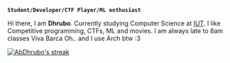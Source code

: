 <!--
## Hi there 👋

<!--
**AbDhrubo/AbDhrubo** is a ✨ _special_ ✨ repository because its `README.md` (this file) appears on your GitHub profile.

Here are some ideas to get you started:

- 🔭 I’m currently working on ...
- 🌱 I’m currently learning ...
- 👯 I’m looking to collaborate on ...
- 🤔 I’m looking for help with ...
- 💬 Ask me about ...
- 📫 How to reach me: ...
- 😄 Pronouns: ...
- ⚡ Fun fact: ...
-->

**`Student/Developer/CTF Player/ML enthusiast`**
 
Hi there, I am **Dhrubo**. 
Currently studying Computer Science at [IUT](https://www.iutoic-dhaka.edu/). 
I like Competitive programming, CTFs, ML and movies.
I am always late to 8am classes
Viva Barca 
Oh.. and I use Arch btw :3

  <!-- GitHub Readme Streak Stats - https://github.com/DenverCoder1/github-readme-streak-stats -->
<p>
    <a href="https://github.com/AbDhrubo/github-readme-streak-stats">
      <!-- Use https://streak-stats.demolab.com or self-host with your own Vercel app - visit https://git.io/streak-stats for instructions -->
      <img title="🔥 Get streak stats for your profile at git.io/streak-stats" alt="AbDhrubo's streak" src="https://github-readme-streak-stats-9m8ugfa77-denvercoder1.vercel.app/?user=AbDhrubo&theme=monokai-metallian&hide_border=true"/>
    </a>
</p>
